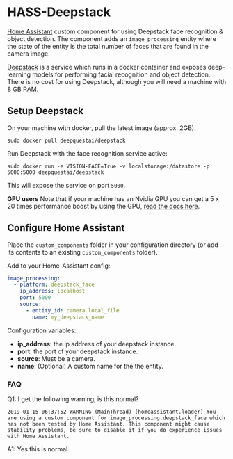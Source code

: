 # HASS-Deepstack
[Home Assistant](https://www.home-assistant.io/) custom component for using Deepstack face recognition &amp; object detection. The component adds an `image_processing` entity where the state of the entity is the total number of faces that are found in the camera image.

[Deepstack](https://www.deepquestai.com/insider/) is a service which runs in a docker container and exposes deep-learning models for performing facial recognition and object detection. There is no cost for using Deepstack, although you will need a machine with 8 GB RAM.

## Setup Deepstack
On your machine with docker, pull the latest image (approx. 2GB):
```
sudo docker pull deepquestai/deepstack
```

Run Deepstack with the face recognition service active:
```
sudo docker run -e VISION-FACE=True -v localstorage:/datastore -p 5000:5000 deepquestai/deepstack
```

This will expose the service on port `5000`.

**GPU users** Note that if your machine has an Nvidia GPU you can get a 5 x 20 times performance boost by using the GPU, [read the docs here](https://deepstackpython.readthedocs.io/en/latest/gpuinstall.html#gpuinstall).

## Configure Home Assistant

Place the `custom_components` folder in your configuration directory (or add its contents to an existing `custom_components` folder).

Add to your Home-Assistant config:
```yaml
image_processing:
  - platform: deepstack_face
    ip_address: localhost
    port: 5000
    source:
      - entity_id: camera.local_file
        name: my_deepstack_name
```
Configuration variables:
- **ip_address**: the ip address of your deepstack instance.
- **port**: the port of your deepstack instance.
- **source**: Must be a camera.
- **name**: (Optional) A custom name for the the entity.

### FAQ
Q1: I get the following warning, is this normal?
```
2019-01-15 06:37:52 WARNING (MainThread) [homeassistant.loader] You are using a custom component for image_processing.deepstack_face which has not been tested by Home Assistant. This component might cause stability problems, be sure to disable it if you do experience issues with Home Assistant.
```
A1: Yes this is normal
